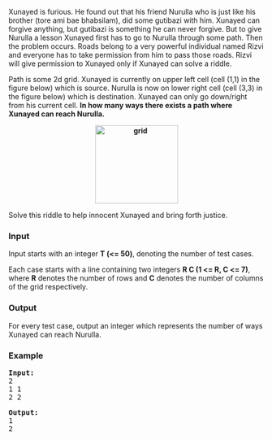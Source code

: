 <p>Xunayed is furious. He found out that his friend Nurulla who is just like his brother (tore ami bae bhabsilam), did some gutibazi with him. Xunayed can forgive anything, but gutibazi is something he can never forgive. But to give Nurulla a lesson Xunayed first has to go to Nurulla through some path. Then the problem occurs. Roads belong to a very powerful individual named Rizvi and everyone has to take permission from him to pass those roads. Rizvi will give permission to Xunayed only if Xunayed can solve a riddle.</p>
<p>Path is some 2d grid. Xunayed is currently on upper left cell (cell (1,1) in the figure below) which is source. Nurulla is now on lower right cell (cell (3,3) in the figure below) which is destination. Xunayed can only go down/right from his current cell. <strong>In how many ways there exists a path where Xunayed can reach Nurulla.</strong></p>
<p style="text-align: center;"><strong><img title="example grid" src="file://AioArz7z.png" alt="grid" width="163" height="154"></strong></p>
<p>Solve this riddle to help innocent Xunayed and bring forth justice.</p>
<h3>Input</h3>
<p>Input starts with an integer <strong>T (&lt;= 50)</strong>, denoting the number of test cases.</p>
<p>Each case starts with a line containing two integers <strong>R C (1 &lt;= R, C &lt;= 7)</strong>, where <strong>R</strong> denotes the number of rows and <strong>C</strong> denotes the number of columns of the grid respectively.</p>
<h3>Output</h3>
<p>For every test case, output an integer which represents the number of ways Xunayed can reach Nurulla.</p>
<h3>Example</h3>
<pre><strong>Input:</strong>
2
1 1
2 2
</pre>
<pre><strong>Output:</strong>
1
2
</pre>